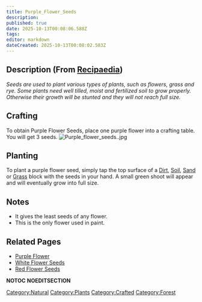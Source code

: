 ```yaml
---
title: Purple_Flower_Seeds
description: 
published: true
date: 2025-10-13T00:08:06.588Z
tags: 
editor: markdown
dateCreated: 2025-10-13T00:08:02.583Z
---
```


## Description (From [Recipaedia](Recipaedia "wikilink"))

*Seeds are used to plant various types of plants, such as flowers, grass
and rye. Some plants need well tilled, moist and fertilized soil to grow
properly. Otherwise their growth will be stunted and they will not reach
full size.*

## Crafting

To obtain Purple Flower Seeds, place one purple flower into a crafting
table. You will get 3 seeds.
![Purple_flower_seeds..jpg](Purple_flower_seeds..jpg
"Purple_flower_seeds..jpg")

## Planting

To plant a purple flower seed, simply tap the top surface of a
[Dirt](Dirt "wikilink"), [Soil](Soil "wikilink"),
[Sand](Sand "wikilink") or [Grass](Grass "wikilink") block with the
seeds in your hand. A small green shoot will appear and will eventually
grow into full size.

## Notes

  - It gives the least seeds of any flower.
  - This is the only flower used in paint.

## Related Pages

  - [Purple Flower](Purple_Flower "wikilink")
  - [White Flower Seeds](White_Flower_Seeds "wikilink")
  - [Red Flower Seeds](Red_Flower_Seeds "wikilink")

__NOTOC__ __NOEDITSECTION__

[Category:Natural](Category:Natural "wikilink")
[Category:Plants](Category:Plants "wikilink")
[Category:Crafted](Category:Crafted "wikilink")
[Category:Forest](Category:Forest "wikilink")